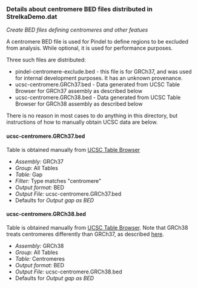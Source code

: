 
### Details about centromere BED files distributed in StrelkaDemo.dat

*Create BED files defining centromeres and other featues*

A centromere BED file is used for Pindel to define regions to be excluded
from analysis.  While optional, it is used for performance purposes.

Three such files are distributed:
* pindel-centromere-exclude.bed  -  this file is for GRCh37, and was used for internal development purposes.  It has an unknown provenance.
* ucsc-centromere.GRCh37.bed - Data generated from UCSC Table Browser for GRCh37 assembly as described below
* ucsc-centromere.GRCh38.bed - Data generated from UCSC Table Browser for GRCh38 assembly as described below

There is no reason in most cases to do anything in this directory, but instructions of how to manually obtain UCSC data are below.

#### ucsc-centromere.GRCh37.bed

Table is obtained manually from [UCSC Table Browser](http://genome.ucsc.edu/cgi-bin/hgTables)
* *Assembly:* GRCh37
* *Group:* All Tables
* *Table:* Gap
* *Filter:* Type matches "centromere"
* *Output format:* BED
* *Output File:* ucsc-centromere.GRCh37.bed
* Defaults for *Output gap as BED*


#### ucsc-centromere.GRCh38.bed

Table is obtained manually from [UCSC Table Browser](http://genome.ucsc.edu/cgi-bin/hgTables).  Note that GRCh38 treats centromeres differently than GRCh37, as described [here](https://groups.google.com/a/soe.ucsc.edu/forum/#!topic/genome/SaR2y4UNrWg).
* *Assembly:* GRCh38
* *Group:* All Tables
* *Table:* Centromeres
* *Output format:* BED
* *Output File:* ucsc-centromere.GRCh38.bed
* Defaults for *Output gap as BED*
